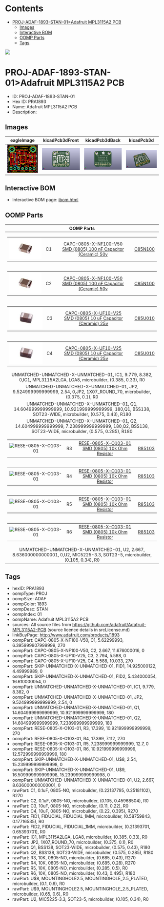 



Contents
========

* [PROJ-ADAF-1893-STAN-01>Adafruit MPL3115A2 PCB](#proj-adaf-1893-stan-01adafruit-mpl3115a2-pcb)
	* [Images](#images)
	* [Interactive BOM](#interactive-bom)
	* [OOMP Parts](#oomp-parts)
	* [Tags](#tags)
  
![][im]
# PROJ-ADAF-1893-STAN-01>Adafruit MPL3115A2 PCB

- ID: PROJ-ADAF-1893-STAN-01
- Hex ID: PRA1893
- Name: Adafruit MPL3115A2 PCB
- Description: 

## Images
  
  

|eagleImage|kicadPcb3dFront|kicadPcb3dBack|kicadPcb3d|
| :---: | :---: | :---: | :---: |
|[![eagleImage](eagleImage_140.png)](eagleImage_600.png)|[![kicadPcb3dFront](kicadPcb3dFront_140.png)](kicadPcb3dFront_600.png)|[![kicadPcb3dBack](kicadPcb3dBack_140.png)](kicadPcb3dBack_600.png)|[![kicadPcb3d](kicadPcb3d_140.png)](kicadPcb3d_600.png)|

## Interactive BOM

- Interactive BOM page: [ibom.html](kicad/bom/ibom.html)

## OOMP Parts
  

|OOMP Parts|
| :---: |
|<table><tr><td>![CAPC-0805-X-NF100-V50](https://raw.githubusercontent.com/oomlout/oomlout_OOMP_parts/main/CAPC-0805-X-NF100-V50/image_140.jpg)</td><td> C1</td><td>[CAPC-0805-X-NF100-V50<br>SMD (0805) 100 nF Capacitor (Ceramic) 50v](https://github.com/oomlout/oomlout_OOMP_parts/tree/main/CAPC-0805-X-NF100-V50/)</td><td>[C85N100](https://github.com/oomlout/oomlout_OOMP_parts/tree/main/CAPC-0805-X-NF100-V50/)</td></tr></table>|
|<table><tr><td>![CAPC-0805-X-NF100-V50](https://raw.githubusercontent.com/oomlout/oomlout_OOMP_parts/main/CAPC-0805-X-NF100-V50/image_140.jpg)</td><td> C2</td><td>[CAPC-0805-X-NF100-V50<br>SMD (0805) 100 nF Capacitor (Ceramic) 50v](https://github.com/oomlout/oomlout_OOMP_parts/tree/main/CAPC-0805-X-NF100-V50/)</td><td>[C85N100](https://github.com/oomlout/oomlout_OOMP_parts/tree/main/CAPC-0805-X-NF100-V50/)</td></tr></table>|
|<table><tr><td>![CAPC-0805-X-UF10-V25](https://raw.githubusercontent.com/oomlout/oomlout_OOMP_parts/main/CAPC-0805-X-UF10-V25/image_140.jpg)</td><td> C3</td><td>[CAPC-0805-X-UF10-V25<br>SMD (0805) 10 uF Capacitor (Ceramic) 25v](https://github.com/oomlout/oomlout_OOMP_parts/tree/main/CAPC-0805-X-UF10-V25/)</td><td>[C85U010](https://github.com/oomlout/oomlout_OOMP_parts/tree/main/CAPC-0805-X-UF10-V25/)</td></tr></table>|
|<table><tr><td>![CAPC-0805-X-UF10-V25](https://raw.githubusercontent.com/oomlout/oomlout_OOMP_parts/main/CAPC-0805-X-UF10-V25/image_140.jpg)</td><td> C4</td><td>[CAPC-0805-X-UF10-V25<br>SMD (0805) 10 uF Capacitor (Ceramic) 25v](https://github.com/oomlout/oomlout_OOMP_parts/tree/main/CAPC-0805-X-UF10-V25/)</td><td>[C85U010](https://github.com/oomlout/oomlout_OOMP_parts/tree/main/CAPC-0805-X-UF10-V25/)</td></tr></table>|
|UNMATCHED-UNMATCHED-X-UNMATCHED-01, IC1, 9.779, 8.382, 0,IC1, MPL3115A2LGA, LGA8, microbuilder, (0.385, 0.33), R0|
|UNMATCHED-UNMATCHED-X-UNMATCHED-01, JP2, 9.524999999999999, 2.54, 0,JP2, 1X07_ROUND_70, microbuilder, (0.375, 0.1), R0|
|UNMATCHED-UNMATCHED-X-UNMATCHED-01, Q1, 14.604999999999999, 10.921999999999999, 180,Q1, BSS138, SOT23-WIDE, microbuilder, (0.575, 0.43), R180|
|UNMATCHED-UNMATCHED-X-UNMATCHED-01, Q2, 14.604999999999999, 7.238999999999999, 180,Q2, BSS138, SOT23-WIDE, microbuilder, (0.575, 0.285), R180|
|<table><tr><td>![RESE-0805-X-O103-01](https://raw.githubusercontent.com/oomlout/oomlout_OOMP_parts/main/RESE-0805-X-O103-01/image_140.jpg)</td><td> R3</td><td>[RESE-0805-X-O103-01<br>SMD (0805) 10k Ohm Resistor](https://github.com/oomlout/oomlout_OOMP_parts/tree/main/RESE-0805-X-O103-01/)</td><td>[R85103](https://github.com/oomlout/oomlout_OOMP_parts/tree/main/RESE-0805-X-O103-01/)</td></tr></table>|
|<table><tr><td>![RESE-0805-X-O103-01](https://raw.githubusercontent.com/oomlout/oomlout_OOMP_parts/main/RESE-0805-X-O103-01/image_140.jpg)</td><td> R4</td><td>[RESE-0805-X-O103-01<br>SMD (0805) 10k Ohm Resistor](https://github.com/oomlout/oomlout_OOMP_parts/tree/main/RESE-0805-X-O103-01/)</td><td>[R85103](https://github.com/oomlout/oomlout_OOMP_parts/tree/main/RESE-0805-X-O103-01/)</td></tr></table>|
|<table><tr><td>![RESE-0805-X-O103-01](https://raw.githubusercontent.com/oomlout/oomlout_OOMP_parts/main/RESE-0805-X-O103-01/image_140.jpg)</td><td> R5</td><td>[RESE-0805-X-O103-01<br>SMD (0805) 10k Ohm Resistor](https://github.com/oomlout/oomlout_OOMP_parts/tree/main/RESE-0805-X-O103-01/)</td><td>[R85103](https://github.com/oomlout/oomlout_OOMP_parts/tree/main/RESE-0805-X-O103-01/)</td></tr></table>|
|<table><tr><td>![RESE-0805-X-O103-01](https://raw.githubusercontent.com/oomlout/oomlout_OOMP_parts/main/RESE-0805-X-O103-01/image_140.jpg)</td><td> R6</td><td>[RESE-0805-X-O103-01<br>SMD (0805) 10k Ohm Resistor](https://github.com/oomlout/oomlout_OOMP_parts/tree/main/RESE-0805-X-O103-01/)</td><td>[R85103](https://github.com/oomlout/oomlout_OOMP_parts/tree/main/RESE-0805-X-O103-01/)</td></tr></table>|
|UNMATCHED-UNMATCHED-X-UNMATCHED-01, U2, 2.667, 8.636000000000001, 0,U2, MIC5225-3.3, SOT23-5, microbuilder, (0.105, 0.34), R0|

## Tags

- hexID: PRA1893
- oompType: PROJ
- oompSize: ADAF
- oompColor: 1893
- oompDesc: STAN
- oompIndex: 01
- oompName: Adafruit MPL3115A2 PCB
- sources: All source files from https://github.com/adafruit/Adafruit-MPL3115A2-PCB (source licence details in srcLicense.md)
- linkBuyPage: http://www.adafruit.com/products/1893
- oompPart: CAPC-0805-X-NF100-V50, C1, 5.62299993, 6.395999907999999, 270
- oompPart: CAPC-0805-X-NF100-V50, C2, 2.667, 11.676000016, 0
- oompPart: CAPC-0805-X-UF10-V25, C3, 2.794, 5.588, 0
- oompPart: CAPC-0805-X-UF10-V25, C4, 5.588, 10.033, 270
- oompPart: SKIP-UNMATCHED-X-UNMATCHED-01, FID1, 14.925000122, 4.49999989, 0
- oompPart: SKIP-UNMATCHED-X-UNMATCHED-01, FID2, 5.434000054, 16.610000054, 0
- oompPart: UNMATCHED-UNMATCHED-X-UNMATCHED-01, IC1, 9.779, 8.382, 0
- oompPart: UNMATCHED-UNMATCHED-X-UNMATCHED-01, JP2, 9.524999999999999, 2.54, 0
- oompPart: UNMATCHED-UNMATCHED-X-UNMATCHED-01, Q1, 14.604999999999999, 10.921999999999999, 180
- oompPart: UNMATCHED-UNMATCHED-X-UNMATCHED-01, Q2, 14.604999999999999, 7.238999999999999, 180
- oompPart: RESE-0805-X-O103-01, R3, 17.399, 10.921999999999999, 270
- oompPart: RESE-0805-X-O103-01, R4, 17.399, 7.112, 270
- oompPart: RESE-0805-X-O103-01, R5, 7.238999999999999, 12.7, 0
- oompPart: RESE-0805-X-O103-01, R6, 10.921999999999999, 12.572999999999999, 180
- oompPart: SKIP-UNMATCHED-X-UNMATCHED-01, U$8, 2.54, 15.239999999999998, 0
- oompPart: SKIP-UNMATCHED-X-UNMATCHED-01, U$9, 16.509999999999998, 15.239999999999998, 0
- oompPart: UNMATCHED-UNMATCHED-X-UNMATCHED-01, U2, 2.667, 8.636000000000001, 0
- rawPart: C1, 0.1uF, 0805-NO, microbuilder, (0.22137795, 0.25181102), R270
- rawPart: C2, 0.1uF, 0805-NO, microbuilder, (0.105, 0.45968504), R0
- rawPart: C3, 10uF, 0805-NO, microbuilder, (0.11, 0.22), R0
- rawPart: C4, 10uF, 0805-NO, microbuilder, (0.22, 0.395), R270
- rawPart: FID1, FIDUCIAL, FIDUCIAL_1MM, microbuilder, (0.58759843, 0.17716535), R0
- rawPart: FID2, FIDUCIAL, FIDUCIAL_1MM, microbuilder, (0.21393701, 0.65393701), R0
- rawPart: IC1, MPL3115A2LGA, LGA8, microbuilder, (0.385, 0.33), R0
- rawPart: JP2, 1X07_ROUND_70, microbuilder, (0.375, 0.1), R0
- rawPart: Q1, BSS138, SOT23-WIDE, microbuilder, (0.575, 0.43), R180
- rawPart: Q2, BSS138, SOT23-WIDE, microbuilder, (0.575, 0.285), R180
- rawPart: R3, 10K, 0805-NO, microbuilder, (0.685, 0.43), R270
- rawPart: R4, 10K, 0805-NO, microbuilder, (0.685, 0.28), R270
- rawPart: R5, 10K, 0805-NO, microbuilder, (0.285, 0.5), R0
- rawPart: R6, 10K, 0805-NO, microbuilder, (0.43, 0.495), R180
- rawPart: U$8, MOUNTINGHOLE2.5, MOUNTINGHOLE_2.5_PLATED, microbuilder, (0.1, 0.6), R0
- rawPart: U$9, MOUNTINGHOLE2.5, MOUNTINGHOLE_2.5_PLATED, microbuilder, (0.65, 0.6), R0
- rawPart: U2, MIC5225-3.3, SOT23-5, microbuilder, (0.105, 0.34), R0



[im]: kicadPcb3d_450.png
